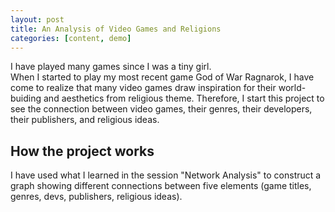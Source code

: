 ```yaml
---
layout: post
title: An Analysis of Video Games and Religions
categories: [content, demo]
---  
```


I have played many games since I was a tiny girl.  
When I started to play my most recent game God of War Ragnarok, I have come to realize that many video games draw inspiration for their world-buiding and aesthetics from religious theme. 
Therefore, I start this project to see the connection between video games, their genres, their developers, their publishers, and religious ideas.   

## How the project works 

I have used what I learned in the session "Network Analysis" to construct a graph showing different connections between five elements (game titles, genres, devs, publishers, religious ideas).
<!--more--

The tools I use: Excel, OpenRefine, Palladio.

## Making the spreadsheet in Excel

At this first step, I put on five categories: game titles, genres, developers, publishers, and religious ideas.
And then fill them all up.
The result is in this picture.

